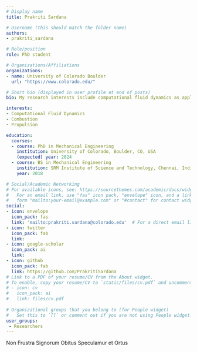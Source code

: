 ```yaml
---
# Display name
title: Prakriti Sardana

# Username (this should match the folder name)
authors: 
- prakriti_sardana

# Role/position
role: PhD student

# Organizations/Affiliations
organizations:
- name: University of Colorado Boulder
  url: "https://www.colorado.edu/"

# Short bio (displayed in user profile at end of posts)
bio: My research interests include computational fluid dynamics as applied to combustion and propulsion systems. 

interests:
- Computational Fluid Dynamics
- Combustion
- Propulsion

education:
  courses:
  - course: PhD in Mechanical Engineering
    institution: University of Colorado, Boulder, CO, USA
    (expected) year: 2024
  - course: BS in Mechanical Engineering
    institution: SRM Institute of Science and Technology, Chennai, India
    year: 2018

# Social/Academic Networking
# For available icons, see: https://sourcethemes.com/academic/docs/widgets/#icons
#   For an email link, use "fas" icon pack, "envelope" icon, and a link in the
#   form "mailto:your-email@example.com" or "#contact" for contact widget.
social:
- icon: envelope
  icon_pack: fas
  link: 'mailto:prakriti.sardana@colorado.edu'  # For a direct email link, use "mailto:test@example.org".
- icon: twitter
  icon_pack: fab
  link: 
- icon: google-scholar
  icon_pack: ai
  link: 
- icon: github
  icon_pack: fab
  link: https://github.com/PrakritiSardana
# Link to a PDF of your resume/CV from the About widget.
# To enable, copy your resume/CV to `static/files/cv.pdf` and uncomment the lines below.  
# - icon: cv
#   icon_pack: ai
#   link: files/cv.pdf
  
# Organizational groups that you belong to (for People widget)
#   Set this to `[]` or comment out if you are not using People widget.  
user_groups:
 - Researchers
---
```


Non Frustra Signorum Obitus Speculamur et Ortus

